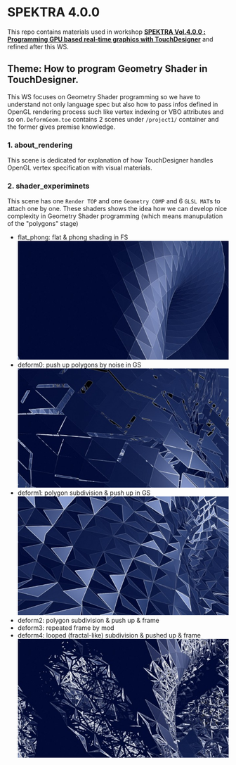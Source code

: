 # SPEKTRA 4.0.0
This repo contains materials used in workshop **[SPEKTRA Vol.4.0.0 : Programming GPU based real-time graphics with TouchDesigner](4.0.0https://mtrl.com/kyoto/events/180520_touchdesigner-workshop/)** and refined after this WS.

## Theme: How to program Geometry Shader in TouchDesigner.
This WS focuses on Geometry Shader programming so we have to understand not only language spec but also how to pass infos defined in OpenGL rendering process such like vertex indexing or VBO attributes and so on. `DeformGeom.toe` contains 2 scenes under `/project1/` container and the former gives premise knowledge.

### 1. about_rendering

This scene is dedicated for explanation of how TouchDesigner handles OpenGL vertex specification with visual materials.

### 2. shader_experiminets

This scene has one `Render TOP` and one `Geometry COMP` and 6 `GLSL MAT`s to attach one by one. These shaders shows the idea how we can develop nice complexity in Geometry Shader programming (which means manupulation of the "polygons" stage)

* flat_phong: flat & phong shading in FS
![flat_phong](./img/flat_phong.jpg)
* deform0: push up polygons by noise in GS
![deform0](./img/deform0.jpg)
* deform1: polygon subdivision & push up in GS
![deform1](./img/deform1.jpg)
* deform2: polygon subdivision & push up & frame
* deform3: repeated frame by mod
* deform4: looped (fractal-like) subdivision & pushed up & frame
![deform4](./img/deform4.jpg)
